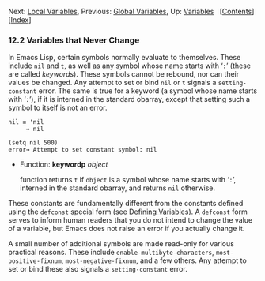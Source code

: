 <!-- This is the GNU Emacs Lisp Reference Manual
corresponding to Emacs version 27.2.

Copyright (C) 1990-1996, 1998-2021 Free Software Foundation,
Inc.

Permission is granted to copy, distribute and/or modify this document
under the terms of the GNU Free Documentation License, Version 1.3 or
any later version published by the Free Software Foundation; with the
Invariant Sections being "GNU General Public License," with the
Front-Cover Texts being "A GNU Manual," and with the Back-Cover
Texts as in (a) below.  A copy of the license is included in the
section entitled "GNU Free Documentation License."

(a) The FSF's Back-Cover Text is: "You have the freedom to copy and
modify this GNU manual.  Buying copies from the FSF supports it in
developing GNU and promoting software freedom." -->

<!-- Created by GNU Texinfo 6.7, http://www.gnu.org/software/texinfo/ -->

Next: [Local Variables](Local-Variables.html), Previous: [Global Variables](Global-Variables.html), Up: [Variables](Variables.html)   \[[Contents](index.html#SEC_Contents "Table of contents")]\[[Index](Index.html "Index")]

### 12.2 Variables that Never Change

In Emacs Lisp, certain symbols normally evaluate to themselves. These include `nil` and `t`, as well as any symbol whose name starts with ‘`:`’ (these are called *keywords*). These symbols cannot be rebound, nor can their values be changed. Any attempt to set or bind `nil` or `t` signals a `setting-constant` error. The same is true for a keyword (a symbol whose name starts with ‘`:`’), if it is interned in the standard obarray, except that setting such a symbol to itself is not an error.

    nil ≡ 'nil
         ⇒ nil

<!---->

    (setq nil 500)
    error→ Attempt to set constant symbol: nil

*   Function: **keywordp** *object*

    function returns `t` if `object` is a symbol whose name starts with ‘`:`’, interned in the standard obarray, and returns `nil` otherwise.

These constants are fundamentally different from the constants defined using the `defconst` special form (see [Defining Variables](Defining-Variables.html)). A `defconst` form serves to inform human readers that you do not intend to change the value of a variable, but Emacs does not raise an error if you actually change it.

A small number of additional symbols are made read-only for various practical reasons. These include `enable-multibyte-characters`, `most-positive-fixnum`, `most-negative-fixnum`, and a few others. Any attempt to set or bind these also signals a `setting-constant` error.
